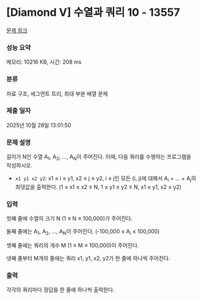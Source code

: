 # [Diamond V] 수열과 쿼리 10 - 13557 

[문제 링크](https://www.acmicpc.net/problem/13557) 

### 성능 요약

메모리: 10216 KB, 시간: 208 ms

### 분류

자료 구조, 세그먼트 트리, 최대 부분 배열 문제

### 제출 일자

2025년 10월 28일 13:01:50

### 문제 설명

<p>길이가 N인 수열 A<sub>1</sub>, A<sub>2</sub>, ..., A<sub>N</sub>이 주어진다. 이때, 다음 쿼리를 수행하는 프로그램을 작성하시오.</p>

<ul>
	<li><code>x1 y1 x2 y2</code>: x1 ≤ i ≤ y1, x2 ≤ j ≤ y2, i ≤ j인 모든 (i, j)에 대해서 A<sub>i</sub> + ... + A<sub>j</sub>의 최댓값을 출력한다. (1 ≤ x1 ≤ x2 ≤ N, 1 ≤ y1 ≤ y2 ≤ N, x1 ≤ y1, x2 ≤ y2)</li>
</ul>

### 입력 

 <p>첫째 줄에 수열의 크기 N (1 ≤ N ≤ 100,000)가 주어진다.</p>

<p>둘째 줄에는 A<sub>1</sub>, A<sub>2</sub>, ..., A<sub>N</sub>이 주어진다. (-100,000 ≤ A<sub>i</sub> ≤ 100,000)</p>

<p>셋째 줄에는 쿼리의 개수 M (1 ≤ M ≤ 100,000)이 주어진다.</p>

<p>넷째 줄부터 M개의 줄에는 쿼리 x1, y1, x2, y2가 한 줄에 하나씩 주어진다.</p>

### 출력 

 <p>각각의 쿼리마다 정답을 한 줄에 하나씩 출력한다.</p>

